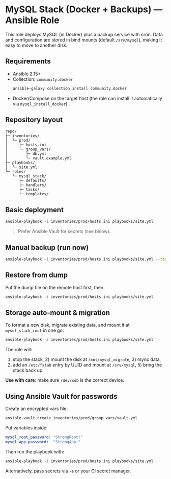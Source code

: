 # MySQL Stack (Docker + Backups) — Ansible Role

This role deploys MySQL (in Docker) plus a backup service with cron.
Data and configuration are stored in bind mounts (default `/srv/mysql`), making it easy to move to another disk.

## Requirements
- Ansible 2.15+
- Collection: `community.docker`
  ```bash
  ansible-galaxy collection install community.docker
  ```
- Docker/Compose on the target host (the role can install it automatically via `mysql_install_docker`).

## Repository layout
```text
repo/
├─ inventories/
│  └─ prod/
│     ├─ hosts.ini
│     └─ group_vars/
│        ├─ db.yml
│        └─ vault.example.yml
├─ playbooks/
│  └─ site.yml
└─ roles/
   └─ mysql_stack/
      ├─ defaults/
      ├─ handlers/
      ├─ tasks/
      └─ templates/
```

## Basic deployment
```bash
ansible-playbook -i inventories/prod/hosts.ini playbooks/site.yml       -e mysql_root_password='StrongRoot!' -e mysql_app_password='StrongApp!'
```
> Prefer Ansible Vault for secrets (see below).

## Manual backup (run now)
```bash
ansible-playbook -i inventories/prod/hosts.ini playbooks/site.yml --tags backup_now
```

## Restore from dump
Put the dump file on the remote host first, then:
```bash
ansible-playbook -i inventories/prod/hosts.ini playbooks/site.yml       --tags restore       -e mysql_restore_src="/srv/mysql/backups/app_YYYYmmdd_HHMMSS.sql.gz"       -e mysql_restore_drop_db=true
```

## Storage auto-mount & migration
To format a new disk, migrate existing data, and mount it at `mysql_stack_root` in one go:
```bash
ansible-playbook -i inventories/prod/hosts.ini playbooks/site.yml       -e mysql_manage_storage=true       -e mysql_mount_device=/dev/sdb       -e mysql_mount_fstype=ext4       -e mysql_mount_create_fs=true       -e mysql_migrate_existing=true
```
The role will:
1) stop the stack, 2) mount the disk at `/mnt/mysql_migrate`, 3) rsync data,
4) add an `/etc/fstab` entry by UUID and mount at `/srv/mysql`, 5) bring the stack back up.

**Use with care**: make sure `/dev/sdb` is the correct device.

## Using Ansible Vault for passwords
Create an encrypted vars file:
```bash
ansible-vault create inventories/prod/group_vars/vault.yml
```
Put variables inside:
```yaml
mysql_root_password: "StrongRoot!"
mysql_app_password:  "StrongApp!"
```
Then run the playbook with:
```bash
ansible-playbook -i inventories/prod/hosts.ini playbooks/site.yml       --extra-vars "@inventories/prod/group_vars/vault.yml"
```
Alternatively, pass secrets via `-e` or your CI secret manager.
